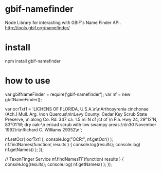 gbif-namefinder
===============

Node Library for interacting with GBIF's Name Finder API.
http://tools.gbif.org/namefinder/

install
===============
npm install gbif-namefinder

how to use
===============
var gbifNameFinder = require('gbif-namefinder');
var nf = new gbifNameFinder();

var ocrTxt1 = 'LICHENS OF FLORIDA, U.S.A.\n\nArthopyrenia cinchonae (Ach.) Mull. Arg. \non Quercus\n\nLevy County: Cedar Key Scrub State Preserve, \n along Co. Rd. 347 ca. 1.5 mi N of jct of \n Fla. Hwy 24, 29°12\'N, 83°01\'W; dry oak-\n ericad scrub with low swampy areas.\n\n30 November 1992\n\nRichard C. Williams 29352\n';

nf.setOcr( ocrTxt1 );
console.log("OCR:", nf.getOcr() );
nf.findNames(function( results ) {
  console.log(results);
  console.log( nf.getNames() );
});

// TaxonFinger Service
nf.findNamesTF(function( results ) {
  console.log(results);
  console.log( nf.getNames() );
});
